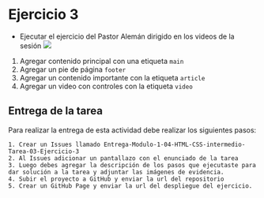 # Ejercicio 3
- Ejecutar el ejercicio del Pastor Alemán dirigido en los videos de la sesión
![](https://res.cloudinary.com/db9wh5uvt/image/upload/c_scale,w_697/v1625843057/PastorPagina_t3iv0a.png)

1. Agregar contenido principal con una etiqueta `main`
2. Agregar un pie de página `footer`
3. Agregar un contenido importante con la etiqueta `article`
4. Agregar un video con controles con la etiqueta `video`

## Entrega de la tarea

Para realizar la entrega de esta actividad debe realizar los siguientes pasos:

    1. Crear un Issues llamado Entrega-Modulo-1-04-HTML-CSS-intermedio-Tarea-03-Ejercicio-3
    2. Al Issues adicionar un pantallazo con el enunciado de la tarea
    3. Luego debes agregar la descripción de los pasos que ejecutaste para dar solución a la tarea y adjuntar las imágenes de evidencia.
    4. Subir el proyecto a GitHub y enviar la url del repositorio
    5. Crear un GitHub Page y enviar la url del despliegue del ejercicio.
